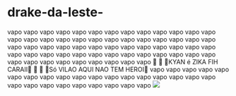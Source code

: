 # drake-da-leste-
vapo vapo vapo vapo vapo vapo vapo vapo vapo vapo vapo vapo vapo vapo vapo vapo vapo vapo vapo vapo vapo vapo vapo vapo vapo vapo vapo vapo vapo vapo vapo vapo vapo vapo vapo vapo vapo vapo vapo vapo vapo vapo vapo vapo vapo vapo vapo vapo vapo vapo vapo vapo vapo vapo vapo vapo vapo vapo vapo vapo vapo 🤬 🥶 🤪KYAN é ZIKA FIH CARAII🤪 🥶 🤬 
🤬Só VILAO AQUI NAO TEM HEROI🤬
vapo vapo vapo vapo vapo vapo vapo vapo vapo vapo vapo vapo vapo vapo vapo vapo vapo vapo vapo vapo vapo vapo vapo vapo vapo vapo vapo
![](https://i.pinimg.com/originals/b0/51/6e/b0516e94d5783bb5ad030ff51b34bc2e.gif)
